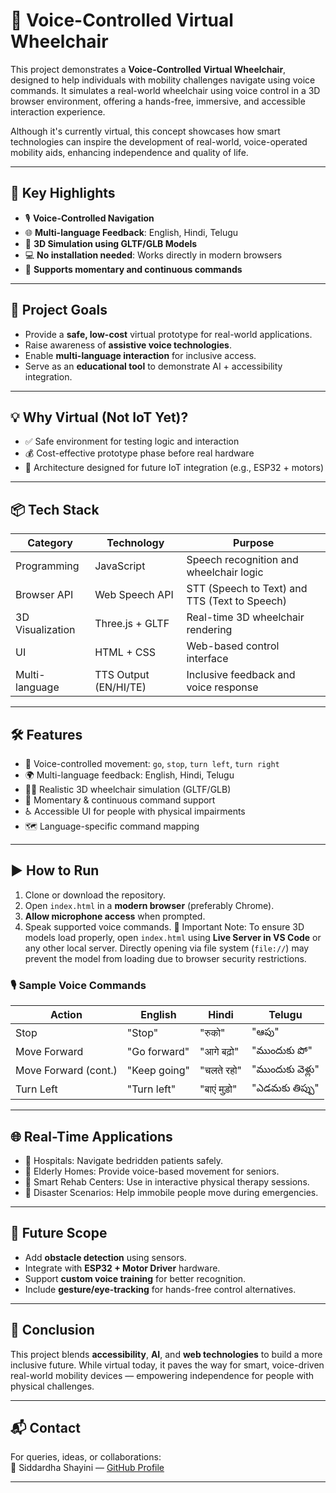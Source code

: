 # 🦽 Voice-Controlled Virtual Wheelchair

This project demonstrates a **Voice-Controlled Virtual Wheelchair**, designed to help individuals with mobility challenges navigate using voice commands. It simulates a real-world wheelchair using voice control in a 3D browser environment, offering a hands-free, immersive, and accessible interaction experience.

Although it's currently virtual, this concept showcases how smart technologies can inspire the development of real-world, voice-operated mobility aids, enhancing independence and quality of life.

---

## 🌟 Key Highlights

- 🎙️ **Voice-Controlled Navigation**  
- 🌐 **Multi-language Feedback**: English, Hindi, Telugu  
- 🛞 **3D Simulation using GLTF/GLB Models**  
- 💻 **No installation needed**: Works directly in modern browsers  
- 🔁 **Supports momentary and continuous commands**

---

## 🎯 Project Goals

- Provide a **safe, low-cost** virtual prototype for real-world applications.
- Raise awareness of **assistive voice technologies**.
- Enable **multi-language interaction** for inclusive access.
- Serve as an **educational tool** to demonstrate AI + accessibility integration.

---

## 💡 Why Virtual (Not IoT Yet)?

- ✅ Safe environment for testing logic and interaction  
- 💰 Cost-effective prototype phase before real hardware  
- 🧠 Architecture designed for future IoT integration (e.g., ESP32 + motors)

---

## 📦 Tech Stack

| Category         | Technology          | Purpose                                            |
|------------------|---------------------|----------------------------------------------------|
| Programming      | JavaScript          | Speech recognition and wheelchair logic            |
| Browser API      | Web Speech API      | STT (Speech to Text) and TTS (Text to Speech)      |
| 3D Visualization | Three.js + GLTF     | Real-time 3D wheelchair rendering                  |
| UI               | HTML + CSS          | Web-based control interface                        |
| Multi-language   | TTS Output (EN/HI/TE)| Inclusive feedback and voice response              |

---

## 🛠 Features

- 🎤 Voice-controlled movement: `go`, `stop`, `turn left`, `turn right`
- 🌍 Multi-language feedback: English, Hindi, Telugu
- 🧑‍🦽 Realistic 3D wheelchair simulation (GLTF/GLB)
- 🔄 Momentary & continuous command support
- ♿ Accessible UI for people with physical impairments
- 🗺️ Language-specific command mapping

---

## ▶️ How to Run

1. Clone or download the repository.
2. Open `index.html` in a **modern browser** (preferably Chrome).
3. **Allow microphone access** when prompted.
4. Speak supported voice commands.
📌 Important Note:
To ensure 3D models load properly, open `index.html` using **Live Server in VS Code** or any other local server. Directly opening via file system (`file://`) may prevent the model from loading due to browser security restrictions.


### 🎙️ Sample Voice Commands

| Action               | English        | Hindi          | Telugu          |
|----------------------|----------------|----------------|-----------------|
| Stop                 | "Stop"         | "रुको"         | "ఆపు"           |
| Move Forward         | "Go forward"   | "आगे बढ़ो"     | "ముందుకు పో"    |
| Move Forward (cont.) | "Keep going"   | "चलते रहो"     | "ముందుకు వెళ్లు"|
| Turn Left            | "Turn left"    | "बाएं मुड़ो"    | "ఎడమకు తిప్పు"   |

---

## 🌐 Real-Time Applications

- 🏥 Hospitals: Navigate bedridden patients safely.
- 👵 Elderly Homes: Provide voice-based movement for seniors.
- 🧠 Smart Rehab Centers: Use in interactive physical therapy sessions.
- 🚨 Disaster Scenarios: Help immobile people move during emergencies.

---

## 🔮 Future Scope

- Add **obstacle detection** using sensors.
- Integrate with **ESP32 + Motor Driver** hardware.
- Support **custom voice training** for better recognition.
- Include **gesture/eye-tracking** for hands-free control alternatives.

---

## 🧾 Conclusion

This project blends **accessibility**, **AI**, and **web technologies** to build a more inclusive future. While virtual today, it paves the way for smart, voice-driven real-world mobility devices — empowering independence for people with physical challenges.

---

## 📬 Contact

For queries, ideas, or collaborations:  
📧 Siddardha Shayini — [GitHub Profile](https://github.com/SiddardhaShayini)

---


